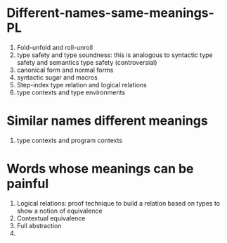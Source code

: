 # Different-names-same-meanings-PL

1. Fold-unfold and roll-unroll
2. type safety and type soundness: this is analogous to syntactic type safety and semantics type safety (controversial)
3. canonical form and normal forms
4. syntactic sugar and macros
5. Step-index type relation and logical relations
6. type contexts and type environments


# Similar names different meanings
1. type contexts and program contexts



# Words whose meanings can be painful
1. Logical relations: proof technique to build a relation based on types to show a notion of equivalence
2. Contextual equivalence
3. Full abstraction
4. 

